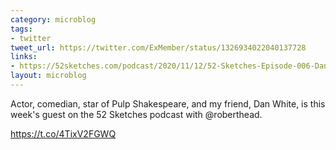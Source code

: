 ```yaml
---
category: microblog
tags:
- twitter
tweet_url: https://twitter.com/ExMember/status/1326934022040137728
links:
- https://52sketches.com/podcast/2020/11/12/52-Sketches-Episode-006-DanWhite.html
layout: microblog
---
```

Actor, comedian, star of Pulp Shakespeare, and my friend, Dan White, is this week's guest on the 52 Sketches podcast with @roberthead.

https://t.co/4TixV2FGWQ
